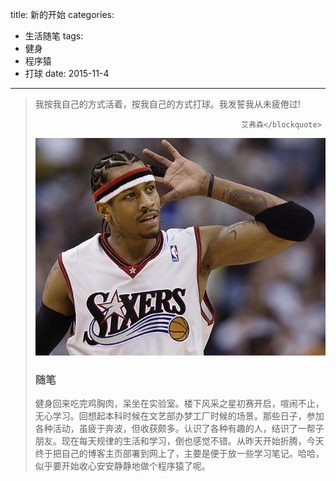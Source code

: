 title: 新的开始
categories:
  - 生活随笔
tags:
  - 健身
  - 程序猿
  - 打球
date: 2015-11-4
---
 <!-- HTML -->
<blockquote class="blockquote-center">我按我自己的方式活着，按我自己的方式打球。我发誓我从未疲倦过!
 
                                                  艾弗森</blockquote>
<!--more-->
<img src="/uploads/ai1.jpg" />



### 随笔
健身回来吃完鸡胸肉，呆坐在实验室。楼下风采之星初赛开启，喧闹不止，无心学习。回想起本科时候在文艺部办梦工厂时候的场景。那些日子，参加各种活动，虽疲于奔波，但收获颇多。认识了各种有趣的人，结识了一帮子朋友。现在每天规律的生活和学习，倒也感觉不错。从昨天开始折腾，今天终于把自己的博客主页部署到网上了，主要是便于放一些学习笔记。哈哈，似乎要开始收心安安静静地做个程序猿了呢。
